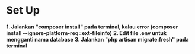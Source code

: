 # Set Up

**1. Jalankan "composer install" pada terminal, kalau error (composer install --ignore-platform-req=ext-fileinfo)**
**2. Edit file .env untuk mengganti nama database**
**3. Jalankan "php artisan migrate:fresh" pada terminal**
